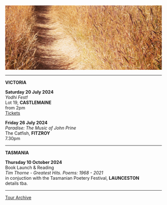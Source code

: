 ![](data/image/news/tourbanner2.jpg)
 
* * * * * 

**VICTORIA**

**Saturday 20 July 2024**\
*Yodhi Fest!*  
Lot 19, **CASTLEMAINE**\
from 2pm\
[Tickets](https://lot19.au/yodhifest/)


**Friday 26 July 2024**\
*Paradise: The Music of John Prine*  
The Catfish, **FITZROY**\
7.30pm 

* * * * *

**TASMANIA**

**Thursday 10 October 2024**\
Book Launch & Reading\
*Tim Thorne - Greatest Hits. Poems: 1968 - 2021*   
in conjuction with the Tasmanian Poetery Festival, **LAUNCESTON**\
details tba. 

* * * * *

[Tour Archive](tour/archive)
